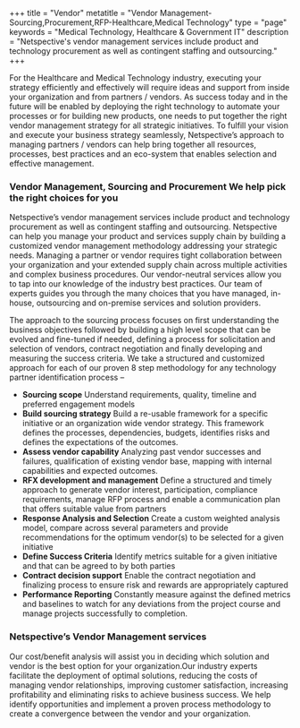 +++
title = "Vendor"
metatitle = "Vendor Management-Sourcing,Procurement,RFP-Healthcare,Medical Technology"
type = "page"
keywords = "Medical Technology, Healthcare & Government IT"
description = "Netspective's vendor management services include product and technology procurement as well as contingent staffing and outsourcing."
+++

For the Healthcare and Medical Technology industry, executing your strategy efficiently and effectively will require ideas and support from inside your organization and from partners / vendors. As success today and in the future will be enabled by deploying the right technology to automate your processes or for building new products, one needs to put together the right vendor management strategy for all strategic initiatives. To fulfill your vision and execute your business strategy seamlessly, Netspective’s approach to managing partners / vendors can help bring together all resources, processes, best practices and an eco-system that enables selection and effective management.

### Vendor Management, Sourcing and Procurement We help pick the right choices for you

Netspective’s vendor management services include product and technology procurement as well as contingent staffing and outsourcing. Netspective can help you manage your product and services supply chain by building a customized vendor management methodology addressing your strategic needs. Managing a partner or vendor requires tight collaboration between your organization and your extended supply chain across multiple activities and complex business procedures. Our vendor-neutral services allow you to tap into our knowledge of the industry best practices. Our team of experts guides you through the many choices that you have managed, in-house, outsourcing and on-premise services and solution providers.

The approach to the sourcing process focuses on first understanding the business objectives followed by building a high level scope that can be evolved and fine-tuned if needed, defining a process for solicitation and selection of vendors, contract negotiation and finally developing and measuring the success criteria. We take a structured and customized approach for each of our proven 8 step methodology for any technology partner identification process –

* **Sourcing scope** Understand requirements, quality, timeline and preferred engagement models
* **Build sourcing strategy** Build a re-usable framework for a specific initiative or an organization wide vendor strategy. This framework defines the processes, dependencies, budgets, identifies risks and defines the expectations of the outcomes.
* **Assess vendor capability** Analyzing past vendor successes and failures, qualification of existing vendor base, mapping with internal capabilities and expected outcomes.
* **RFX development and management** Define a structured and timely approach to generate vendor interest, participation, compliance requirements, manage RFP process and enable a communication plan that offers suitable value from partners
* **Response Analysis and Selection** Create a custom weighted analysis model, compare across several parameters and provide recommendations for the optimum vendor(s) to be selected for a given initiative
* **Define Success Criteria** Identify metrics suitable for a given initiative and that can be agreed to by both parties
* **Contract decision support** Enable the contract negotiation and finalizing process to ensure risk and rewards are appropriately captured
* **Performance Reporting** Constantly measure against the defined metrics and baselines to watch for any deviations from the project course and manage projects successfully to completion.

### Netspective’s Vendor Management services

Our cost/benefit analysis will assist you in deciding which solution and vendor is the best option for your organization.Our industry experts facilitate the deployment of optimal solutions, reducing the costs of managing vendor relationships, improving customer satisfaction, increasing profitability and eliminating risks to achieve business success. We help identify opportunities and implement a proven process methodology to create a convergence between the vendor and your organization.